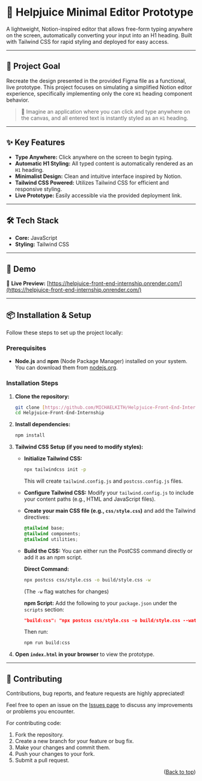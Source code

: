 # 📖 Helpjuice Minimal Editor Prototype

A lightweight, Notion-inspired editor that allows free-form typing anywhere on the screen, automatically converting your input into an H1 heading. Built with Tailwind CSS for rapid styling and deployed for easy access.

---

## 🚀 Project Goal

Recreate the design presented in the provided Figma file as a functional, live prototype. This project focuses on simulating a simplified Notion editor experience, specifically implementing only the core `H1` heading component behavior.

> 🧠 Imagine an application where you can click and type anywhere on the canvas, and all entered text is instantly styled as an `H1` heading.

---

## ✨ Key Features

* **Type Anywhere:** Click anywhere on the screen to begin typing.
* **Automatic H1 Styling:** All typed content is automatically rendered as an `H1` heading.
* **Minimalist Design:** Clean and intuitive interface inspired by Notion.
* **Tailwind CSS Powered:** Utilizes Tailwind CSS for efficient and responsive styling.
* **Live Prototype:** Easily accessible via the provided deployment link.

---

## 🛠️ Tech Stack

* **Core:** JavaScript
* **Styling:** Tailwind CSS

---

## 🔗 Demo

🚀 **Live Preview:** [https://helpjuice-front-end-internship.onrender.com/](https://helpjuice-front-end-internship.onrender.com/)

---

## 📦 Installation & Setup

Follow these steps to set up the project locally:

### Prerequisites

* **Node.js** and **npm** (Node Package Manager) installed on your system. You can download them from [nodejs.org](https://nodejs.org/).

### Installation Steps

1.  **Clone the repository:**
    ```bash
    git clone [https://github.com/MICHAELKITH/Helpjuice-Front-End-Internship.git](https://github.com/MICHAELKITH/Helpjuice-Front-End-Internship.git)
    cd Helpjuice-Front-End-Internship
    ```

2.  **Install dependencies:**
    ```bash
    npm install
    ```

3.  **Tailwind CSS Setup (if you need to modify styles):**

    * **Initialize Tailwind CSS:**
        ```bash
        npx tailwindcss init -p
        ```
        This will create `tailwind.config.js` and `postcss.config.js` files.

    * **Configure Tailwind CSS:**
        Modify your `tailwind.config.js` to include your content paths (e.g., HTML and JavaScript files).

    * **Create your main CSS file (e.g., `css/style.css`)** and add the Tailwind directives:
        ```css
        @tailwind base;
        @tailwind components;
        @tailwind utilities;
        ```

    * **Build the CSS:**
        You can either run the PostCSS command directly or add it as an npm script.

        **Direct Command:**
        ```bash
        npx postcss css/style.css -o build/style.css -w
        ```
        (The `-w` flag watches for changes)

        **npm Script:**
        Add the following to your `package.json` under the `scripts` section:
        ```json
        "build:css": "npx postcss css/style.css -o build/style.css --watch"
        ```
        Then run:
        ```bash
        npm run build:css
        ```

4.  **Open `index.html` in your browser** to view the prototype.

---

## 🤝 Contributing <a name="contributing"></a>

Contributions, bug reports, and feature requests are highly appreciated!

Feel free to open an issue on the [Issues page](https://github.com/MICHAELKITH/Helpjuice-Front-End-Internship/issues) to discuss any improvements or problems you encounter.

For contributing code:

1.  Fork the repository.
2.  Create a new branch for your feature or bug fix.
3.  Make your changes and commit them.
4.  Push your changes to your fork.
5.  Submit a pull request.

<p align="right">(<a href="#readme-top">Back to top</a>)</p>